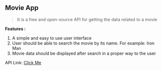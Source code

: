 ## Movie App
> It is a free and open-source API for getting the data related to a movie

**Features :**
1. A simple and easy to use user interface
2. User should be able to search the movie by its name. For example: Iron Man
3. Movie data should be displayed after search in a proper way to the user

API Link: [Click Me](https://www.omdbapi.com/)
